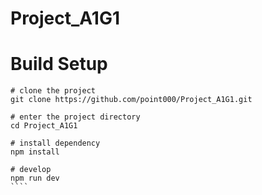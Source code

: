 # Project_A1G1
# Build Setup

`````
# clone the project
git clone https://github.com/point000/Project_A1G1.git

# enter the project directory
cd Project_A1G1

# install dependency
npm install

# develop
npm run dev
````
